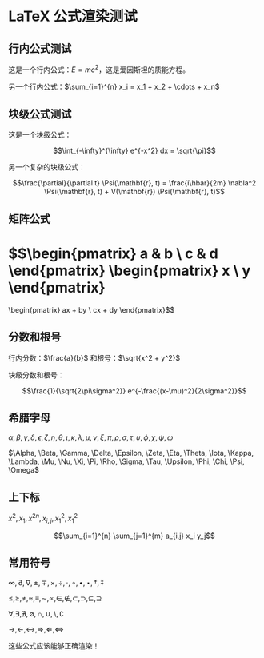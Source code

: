 # LaTeX 公式渲染测试

## 行内公式测试
这是一个行内公式：$E = mc^2$，这是爱因斯坦的质能方程。

另一个行内公式：$\sum_{i=1}^{n} x_i = x_1 + x_2 + \cdots + x_n$

## 块级公式测试

这是一个块级公式：

$$\int_{-\infty}^{\infty} e^{-x^2} dx = \sqrt{\pi}$$

另一个复杂的块级公式：

$$\frac{\partial}{\partial t} \Psi(\mathbf{r}, t) = \frac{i\hbar}{2m} \nabla^2 \Psi(\mathbf{r}, t) + V(\mathbf{r}) \Psi(\mathbf{r}, t)$$

## 矩阵公式

$$\begin{pmatrix}
a & b \\
c & d
\end{pmatrix}
\begin{pmatrix}
x \\
y
\end{pmatrix}
=
\begin{pmatrix}
ax + by \\
cx + dy
\end{pmatrix}$$

## 分数和根号

行内分数：$\frac{a}{b}$ 和根号：$\sqrt{x^2 + y^2}$

块级分数和根号：

$$\frac{1}{\sqrt{2\pi\sigma^2}} e^{-\frac{(x-\mu)^2}{2\sigma^2}}$$

## 希腊字母

$\alpha, \beta, \gamma, \delta, \epsilon, \zeta, \eta, \theta, \iota, \kappa, \lambda, \mu, \nu, \xi, \pi, \rho, \sigma, \tau, \upsilon, \phi, \chi, \psi, \omega$

$\Alpha, \Beta, \Gamma, \Delta, \Epsilon, \Zeta, \Eta, \Theta, \Iota, \Kappa, \Lambda, \Mu, \Nu, \Xi, \Pi, \Rho, \Sigma, \Tau, \Upsilon, \Phi, \Chi, \Psi, \Omega$

## 上下标

$x^2, x_1, x^{2n}, x_{i,j}, x_1^2, x^2_1$

$$\sum_{i=1}^{n} \sum_{j=1}^{m} a_{i,j} x_i y_j$$

## 常用符号

$\infty, \partial, \nabla, \pm, \mp, \times, \div, \cdot, \circ, \bullet, \star, \dagger, \ddagger$

$\leq, \geq, \neq, \approx, \equiv, \sim, \propto, \in, \notin, \subset, \supset, \subseteq, \supseteq$

$\forall, \exists, \nexists, \emptyset, \cap, \cup, \setminus, \complement$

$\rightarrow, \leftarrow, \leftrightarrow, \Rightarrow, \Leftarrow, \Leftrightarrow$

这些公式应该能够正确渲染！
